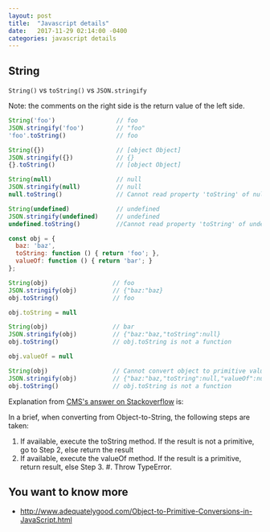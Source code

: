 ```yaml
---
layout: post
title:  "Javascript details"
date:   2017-11-29 02:14:00 -0400
categories: javascript details
---
```

## String

`String()` vs `toString()` vs `JSON.stringify`

Note: the comments on the right side is the return value of the left side.
```js
String('foo')                 // foo
JSON.stringify('foo')         // "foo"
'foo'.toString()              // foo
```

```js
String({})                    // [object Object]
JSON.stringify({})            // {}
{}.toString()                 // [object Object]
```

```js
String(null)                  // null
JSON.stringify(null)          // null
null.toString()               // Cannot read property 'toString' of null
```

```js
String(undefined)             // undefined
JSON.stringify(undefined)     // undefined
undefined.toString()          //Cannot read property 'toString' of undefined
```

```js
const obj = {
  baz: 'baz',
  toString: function () { return 'foo'; },
  valueOf: function () { return 'bar'; }
};

String(obj)                  // foo
JSON.stringify(obj)          // {"baz:"baz}
obj.toString()               // foo
```

```js
obj.toString = null

String(obj)                  // bar
JSON.stringify(obj)          // {"baz:"baz,"toString":null}
obj.toString()               // obj.toString is not a function
```

```js
obj.valueOf = null

String(obj)                  // Cannot convert object to primitive value
JSON.stringify(obj)          // {"baz:"baz,"toString":null,"valueOf":null}
obj.toString()               // obj.toString is not a function
```

Explanation from [CMS's answer on Stackoverflow](https://stackoverflow.com/questions/3945202/whats-the-difference-between-stringvalue-vs-value-tostring) is:

In a brief, when converting from Object-to-String, the following steps are taken:

1. If available, execute the toString method.
  If the result is not a primitive, go to Step 2, else return the result
2. If available, execute the valueOf method.
  If the result is a primitive, return result, else Step 3.
#. Throw TypeError.

## You want to know more

- http://www.adequatelygood.com/Object-to-Primitive-Conversions-in-JavaScript.html

